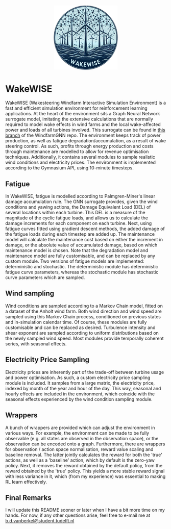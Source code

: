 <p align="center">
  <img src="./WakeWISE/assets/WakeWiseLogoV1.png" width="200" alt="logo"/>
</p>

# WakeWISE
WakeWISE (Wakesteering Windfarm Interactive Simulation Environment) is a fast and efficient simulation environment for reinforcement learning applications. At the heart of the environment sits a Graph Neural Network surrogate model, imitating the extensive calculations that are normally required to model wake effects in wind farms and the local wake-affected power and loads of all turbines involved. This surrogate can be found in [this branch](https://github.com/gduthe/windfarm-gnn/tree/yaw-control-extension) of the WindfarmGNN repo. The environment keeps track of power production, as well as fatigue degradation/accumulation, as a result of wake steering control. As such, profits through energy production and costs through maintenance are modelled to allow for revenue optimisation techniques. Additionally, it contains several modules to sample realistic wind conditions and electricity prices. The environment is implemented according to the Gymnasium API, using 10-minute timesteps.

## Fatigue
In WakeWISE, fatigue is modelled according to Palmgren-Miner's linear damage accumulation rule. The GNN surrogate provides, given the wind conditions and yawing actions, the Damage Equivalent Load (DEL) of several locations within each turbine. This DEL is a measure of the magnitude of the cyclic fatigue loads, and allows us to calculate the damage increments for each component on each turbine. Next, using fatigue curves fitted using gradient descent methods, the added damage of the fatigue loads during each timestep are added up. The maintenance model will calculate the maintenance cost based on either the increment in damage, or the absolute value of accumulated damage, based on which maintenance model is chosen. Note that the degradation model and maintenance model are fully customisable, and can be replaced by any custom module. Two versions of fatigue models are implemented: deterministic and stochastic. The deterministic module has deterministic fatigue curve parameters, whereas the stochastic module has stochastic curve parameters which are sampled.

## Wind sampling
Wind conditions are sampled according to a Markov Chain model, fitted on a dataset of the Anholt wind farm. Both wind direction and wind speed are sampled using this Markov Chain process, conditioned on previous states and in-simulation calendar time. Of course, these modules are fully customisable and can be replaced as desired. Turbulence intensity and shear exponent are sampled according to uniform distributions based on the newly sampled wind speed. Most modules provide temporally coherent series, with seasonal effects.

## Electricity Price Sampling
Electricity prices are inherently part of the trade-off between turbine usage and power optimisation. As such, a custom electricity price sampling module is included. It samples from a large matrix, the electricity price, indexed by month of the year and hour of the day. This way, seasonal and hourly effects are included in the environment, which coincide with the seasonal effects experienced by the wind condition sampling module.

## Wrappers
A bunch of wrappers are provided which can adjust the environment in various ways. For example, the environment can be made to be fully observable (e.g. all states are observed in the observation space), or the observation can be encoded onto a graph. Furthermore, there are wrappers for observation / action space normalisation, reward value scaling and baseline removal. The latter jointly calculates the reward for both the 'true' actions, as well as a 'baseline' action, which by default is the zero-yaw policy. Next, it removes the reward obtained by the default policy, from the reward obtained by the 'true' policy. This yields a more stable reward signal with less variance in it, which (from my experience) was essential to making RL learn effectively.

## Final Remarks
I will update this README sooner or later when I have a bit more time on my hands. For now, if any other questions arise, feel free to e-mail me at b.d.vanberkel@student.tudelft.nl